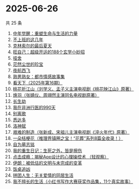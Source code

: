 # 2025-06-26

共 25 条

<!-- BEGIN WEREAD -->
<!-- 最后更新时间 2025-06-26 02:13:40 +0800 -->
1. [中年觉醒：重塑生命与生活的力量](https://weread.qq.com/web/bookDetail/a8e32b20813aba09eg016d64)
1. [不上班的这几年](https://weread.qq.com/web/bookDetail/6e5323a0813aba08eg018ab0)
1. [克林索尔的最后夏天](https://weread.qq.com/web/bookDetail/2eb32580813aba09dg01940c)
1. [旺自己：超级开运的188个玄学小妙招](https://weread.qq.com/web/bookDetail/edb321d0813aba0efg01605a)
1. [哑舍](https://weread.qq.com/web/bookDetail/659321d075f86bc6g0167ed)
1. [茫然尘世的珍宝](https://weread.qq.com/web/bookDetail/a0732670813aba10cg0127b6)
1. [夜航西飞](https://weread.qq.com/web/bookDetail/f8d326c071a7542af8dc0e6)
1. [熟男熟女：都市情感故事集](https://weread.qq.com/web/bookDetail/e0932590813aba09fg011417)
1. [看天下（2025年第16期）](https://weread.qq.com/web/bookDetail/fc9320a0813aba0d2g01228b)
1. [桃花折江山（刘学义、孟子义主演电视剧《桃花映江山》原著）](https://weread.qq.com/web/bookDetail/cd3326d0717c3e36cd3a199)
1. [焕羽（张婧仪、周翊然主演同名电视剧原著）](https://weread.qq.com/web/bookDetail/65d32410813ab8df9g0149ab)
1. [长生劫](https://weread.qq.com/web/bookDetail/7df32f80813ab9fcfg0196f6)
1. [我在非洲行医的990天](https://weread.qq.com/web/bookDetail/30332060813ab9fe2g011e5b)
1. [别离歌](https://weread.qq.com/web/bookDetail/b3f32960813aba0f7g0152c8)
1. [悉达多](https://weread.qq.com/web/bookDetail/dac326e0813ab9fcbg014003)
1. [洛神赋](https://weread.qq.com/web/bookDetail/36432460813ab956ag017915)
1. [艰难的制造（张新成、宋祖儿主演电视剧《淬火年代》原著）](https://weread.qq.com/web/bookDetail/a3732620595a72a376b89e4)
1. [一朵桔梗花（推理界镇圈之宝！“花葬”系列8篇全收录！）](https://weread.qq.com/web/bookDetail/78a32ba0813aba065g0179fc)
1. [自为墓志铭](https://weread.qq.com/web/bookDetail/7e7326805c036d7e7b7a204)
1. [我的重生日记：生死之外，皆是擦伤](https://weread.qq.com/web/bookDetail/d7432640813ab9560g013cc5)
1. [点击成瘾：揭秘App设计的心理操控术 （轻观察）](https://weread.qq.com/web/bookDetail/17a32ee0813ab9eb9g0129e8)
1. [伊朗：被低估的文明与未完成的变革](https://weread.qq.com/web/bookDetail/d0e32310728bbf39d0e8e76)
1. [饭桌追凶](https://weread.qq.com/web/bookDetail/ed032fd0813aba051g014bd0)
1. [拼团人生：无关爱情的同居生活](https://weread.qq.com/web/bookDetail/60f326f0813ab7477g014ceb)
1. [我不擅长的生活（小红书写作大赛获奖作品集，11个真实故事）](https://weread.qq.com/web/bookDetail/7ed32240813aba03ag013218)
<!-- END WEREAD -->